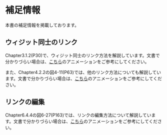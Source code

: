 # 補足情報  

本書の補足情報を掲載しております。  

## ウィジット同士のリンク
Chapter3.1.2(P30)で、ウィジット同士のリンク方法を解説しています。文書で分かりづらい場合は、[こちら](https://github.com/RyokoKuga/orange-book/blob/main/images/fig3-6sp.gif)のアニメーションをご参考にしてください。

また、Chapter4.2.2の図4-11(P63)では、他のリンク方法についても解説しています。文書で分かりづらい場合は、[こちら](https://github.com/RyokoKuga/orange-book/blob/main/images/fig4-11sp.gif)のアニメーションをご参考にしてください。  

## リンクの編集
Chapter6.4.4の図6-27(P163)では、リンクの編集方法について解説しています。文書で分かりづらい場合は、[こちら](https://github.com/RyokoKuga/orange-book/blob/main/images/fig6-27sp.gif)のアニメーションをご参考にしてください。  

